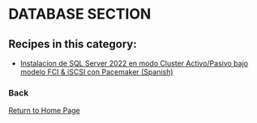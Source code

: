 # DATABASE SECTION

## Recipes in this category:

- [Instalacion de SQL Server 2022 en modo Cluster Activo/Pasivo bajo modelo FCI & iSCSI con Pacemaker (Spanish)](https://github.com/updatedlinux/updatedlinux.github.io/tree/master/recipes/mssql)

### Back

[Return to Home Page](https://updatedlinux.github.io/) 

